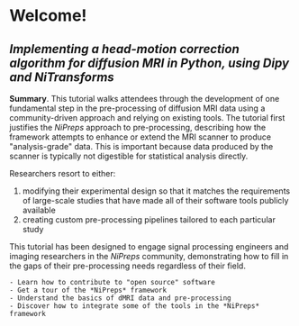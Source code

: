 # Welcome!

## *Implementing a head-motion correction algorithm for diffusion MRI in Python, using Dipy and NiTransforms*

**Summary**.
This tutorial walks attendees through the development of one fundamental step in the pre-processing of diffusion MRI data using a community-driven approach and relying on existing tools.
The tutorial first justifies the *NiPreps* approach to pre-processing, describing how the framework attempts to enhance or extend the MRI scanner to produce "analysis-grade" data.
This is important because data produced by the scanner is typically not digestible for statistical analysis directly.

Researchers resort to either:

1. modifying their experimental design so that it matches the requirements of large-scale studies that have made all of their software tools publicly available
1. creating custom pre-processing pipelines tailored to each particular study

This tutorial has been designed to engage signal processing engineers and imaging researchers in the *NiPreps* community, demonstrating how to fill in the gaps of their pre-processing needs regardless of their field.

```{admonition} Objectives
- Learn how to contribute to "open source" software
- Get a tour of the *NiPreps* framework
- Understand the basics of dMRI data and pre-processing
- Discover how to integrate some of the tools in the *NiPreps* framework
```
